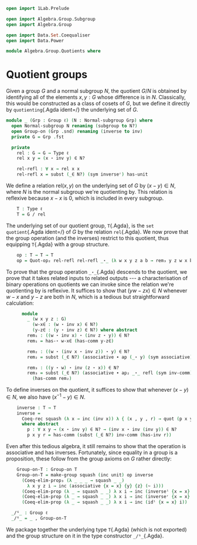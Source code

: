 ```agda
open import 1Lab.Prelude

open import Algebra.Group.Subgroup
open import Algebra.Group

open import Data.Set.Coequaliser
open import Data.Power

module Algebra.Group.Quotients where
```

<!--
```agda
private variable
  ℓ : Level
```
-->

# Quotient groups

Given a group $G$ and a normal subgroup $N$, the quotient $G/N$ is
obtained by identifying all of the elements $x, y : G$ whose difference
is in $N$. Classically, this would be constructed as a class of cosets
of $G$, but we define it directly by `quotienting`{.Agda ident=/} the
underlying set of $G$.

```agda
module _ (Grp : Group ℓ) (N : Normal-subgroup Grp) where
  open Normal-subgroup N renaming (subgroup to N?)
  open Group-on (Grp .snd) renaming (inverse to inv)
  private G = Grp .fst

  private
    rel : G → G → Type ℓ
    rel x y = (x ⋆ inv y) ∈ N?

    rel-refl : ∀ x → rel x x
    rel-refl x = subst (_∈ N?) (sym inverseʳ) has-unit
```

We define a relation $\mathrm{rel}(x, y)$ on the underlying set of $G$
by $(x - y) \in N$, where $N$ is the normal subgroup we're quotienting
by. This relation is reflexive because $x - x$ is $0$, which is included
in every subgroup.

```agda
    T : Type ℓ
    T = G / rel
```

The underlying set of our quotient group, `T`{.Agda}, is the `set
quotient`{.Agda ident=/} of $G$ by the relation `rel`{.Agda}. We now
prove that the group operation (and the inverses) restrict to this
quotient, thus equipping `T`{.Agda} with a group structure.

```agda
    op : T → T → T
    op = Quot-op₂ rel-refl rel-refl _⋆_ (λ w x y z a b → rem₃ y z w x b a) where
```

To prove that the group operation `_⋆_`{.Agda} descends to the quotient,
we prove that it takes related inputs to related outputs --- a
characterisation of binary operations on quotients we can invoke since
the relation we're quotienting by is reflexive. It suffices to show that
$(yw - zx) \in N$ whenever $w - x$ and $y - z$ are both in $N$, which is
a tedious but straightforward calculation:

```agda
      module
        _ (w x y z : G)
          (w-x∈ : (w ⋆ inv x) ∈ N?)
          (y-z∈ : (y ⋆ inv z) ∈ N?) where abstract
        rem₁ : ((w ⋆ inv x) ⋆ (inv z ⋆ y)) ∈ N?
        rem₁ = has-⋆ w-x∈ (has-comm y-z∈)

        rem₂ : ((w ⋆ (inv x ⋆ inv z)) ⋆ y) ∈ N?
        rem₂ = subst (_∈ N?) (associative ∙ ap (_⋆ y) (sym associative)) rem₁

        rem₃ : ((y ⋆ w) ⋆ inv (z ⋆ x)) ∈ N?
        rem₃ = subst (_∈ N?) (associative ∙ ap₂ _⋆_ refl (sym inv-comm))
          (has-comm rem₂)
```

To define inverses on the quotient, it suffices to show that whenever
$(x - y) \in N$, we also have $(x^{-1} - y) \in N$.

```agda
    inverse : T → T
    inverse =
      Coeq-rec squash (λ x → inc (inv x)) λ { (x , y , r) → quot (p x y r) }
      where abstract
        p : ∀ x y → (x ⋆ inv y) ∈ N? → (inv x ⋆ inv (inv y)) ∈ N?
        p x y r = has-comm (subst (_∈ N?) inv-comm (has-inv r))
```

Even after this tedious algebra, it still remains to show that the
operation is associative and has inverses. Fortunately, since equality
in a group is a proposition, these follow from the group axioms on $G$
rather directly:

```agda
    Group-on-T : Group-on T
    Group-on-T = make-group squash (inc unit) op inverse
      (Coeq-elim-prop₃ (λ _ _ _ → squash _ _)
        λ x y z i → inc (associative {x = x} {y} {z} (~ i)))
      (Coeq-elim-prop (λ _ → squash _ _) λ x i → inc (inverseˡ {x = x} i))
      (Coeq-elim-prop (λ _ → squash _ _) λ x i → inc (inverseʳ {x = x} i))
      (Coeq-elim-prop (λ _ → squash _ _) λ x i → inc (idˡ {x = x} i))

  _/ᴳ_ : Group ℓ
  _/ᴳ_ = _ , Group-on-T
```

We package together the underlying type `T`{.Agda} (which is not
exported) and the group structure on it in the type constructor
`_/ᴳ_`{.Agda}.
